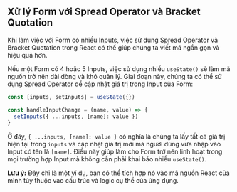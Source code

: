 ## Xử lý Form với Spread Operator và Bracket Quotation

Khi làm việc với Form có nhiều Inputs, việc sử dụng Spread Operator và Bracket Quotation trong React có thể giúp chúng ta viết mã ngắn gọn và hiệu quả hơn.

Nếu một Form có 4 hoặc 5 Inputs, việc sử dụng nhiều `useState()` sẽ làm mã nguồn trở nên dài dòng và khó quản lý. Giai đoạn này, chúng ta có thể sử dụng Spread Operator để cập nhật giá trị trong Input của Form:

```jsx
const [inputs, setInputs] = useState({})

const handleInputChange = (name, value) => {
  setInputs({ ...inputs, [name]: value })
}
```

Ở đây, `{ ...inputs, [name]: value }` có nghĩa là chúng ta lấy tất cả giá trị hiện tại trong `inputs` và cập nhật giá trị mới mà người dùng vừa nhập vào Input có tên là `[name]`. Điều này giúp làm cho Form trở nên linh hoạt trong mọi trường hợp Input mà không cần phải khai báo nhiều `useState()`.

**Lưu ý:** Đây chỉ là một ví dụ, bạn có thể tích hợp nó vào mã nguồn React của mình tùy thuộc vào cấu trúc và logic cụ thể của ứng dụng.
